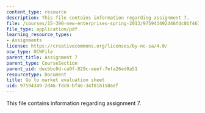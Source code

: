 ```yaml
---
content_type: resource
description: This file contains information regarding assignment 7.
file: /courses/15-390-new-enterprises-spring-2013/975943492d46fdc0bf4634f81b150aef_MIT15_390S13_assgn7sheet.pdf
file_type: application/pdf
learning_resource_types:
- Assignments
license: https://creativecommons.org/licenses/by-nc-sa/4.0/
ocw_type: OCWFile
parent_title: Assignment 7
parent_type: CourseSection
parent_uid: decbbc0d-ca0f-829c-eeef-7efa26ed0a51
resourcetype: Document
title: Go to market evaluation sheet
uid: 97594349-2d46-fdc0-bf46-34f81b150aef
---
```

This file contains information regarding assignment 7.